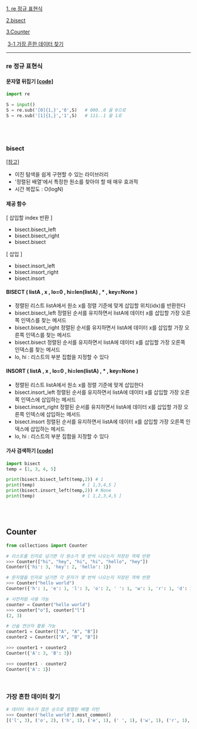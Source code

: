 [1. re 정규 표현식](#re-정규-표현식)

[2.bisect](#bisect)

[3.Counter](#Counter)

​	[3-1 가장 흔한 데이터 찾기](#가장-흔한-데이터-찾기)



---



### re 정규 표현식

#### 문자열 뒤집기 [[code]](https://github.com/songhee-lee/2023-python-coding-test/blob/main/1.%20Greedy/Joohyun/%EB%AC%B8%EC%9E%90%EC%97%B4%20%EB%92%A4%EC%A7%91%EA%B8%B0.py)
```python
import re

S = input()
S = re.sub('[0]{1,}','0',S)   # 000..0 을 0으로
S = re.sub('[1]{1,}','1',S)   # 111..1 을 1로
```

<br><br>

### bisect
[[참고]](https://docs.python.org/ko/3/library/bisect.html)

- 이진 탐색을 쉽게 구현할 수 있는 라이브러리
- '정렬된 배열'에서 특정한 원소를 찾아야 할 때 매우 효과적
- 시간 복잡도 : O(logN)
#### 제공 함수
[ 삽입할 index 반환 ]
- bisect.bisect_left
- bisect.bisect_right
- bisect.bisect

[ 삽입 ]
- bisect.insort_left
- bisect.insort_right
- bisect.insort

#### BISECT ( listA , x , lo=0 , hi=len(listA) , * , key=None )
- 정렬된 리스트 listA에서 원소 x를 정렬 기준에 맞게 삽입할 위치(idx)를 반환한다
- bisect.bisect_left
    정렬된 순서를 유지하면서 listA에 데이터 x를 삽입할 가장 오른쪽 인덱스를 찾는 메서드
- bisect.bisect_right
    정렬된 순서를 유지하면서 listA에 데이터 x를 삽입할 가장 오른쪽 인덱스를 찾는 메서드
- bisect.bisect
    정렬된 순서를 유지하면서 listA에 데이터 x를 삽입할 가장 오른쪽 인덱스를 찾는 메서드
- lo, hi : 리스트의 부분 집합을 지정할 수 있다


#### INSORT ( listA , x , lo=0 , hi=len(listA) , * , key=None )
- 정렬된 리스트 listA에서 원소 x를 정렬 기준에 맞게 삽입한다
- bisect.insort_left
    정렬된 순서를 유지하면서 listA에 데이터 x를 삽입할 가장 오른쪽 인덱스에 삽입하는 메서드
- bisect.insort_right
    정렬된 순서를 유지하면서 listA에 데이터 x를 삽입할 가장 오른쪽 인덱스에 삽입하는 메서드
- bisect.insort
    정렬된 순서를 유지하면서 listA에 데이터 x를 삽입할 가장 오른쪽 인덱스에 삽입하는 메서드
- lo, hi : 리스트의 부분 집합을 지정할 수 있다

#### 가사 검색하기 [[code]](https://github.com/songhee-lee/2023-python-coding-test/blob/main/5.%20Binary%20Search/Hwisik/06.%20%EA%B0%80%EC%82%AC%20%EA%B2%80%EC%83%89.py)
```python
import bisect
temp = [1, 3, 4, 5]

print(bisect.bisect_left(temp,2)) # 1
print(temp)                  # [ 1,3,4,5 ]
print(bisect.insort_left(temp,2)) # None
print(temp)                  # [ 1,2,3,4,5 ]
```

<br><br>

## Counter

```python
from collections import Counter

# 리스트를 인자로 넘기면 각 원소가 몇 번씩 나오는지 저장된 객체 반환
>>> Counter(["hi", "hey", "hi", "hi", "hello", "hey"])
Counter({'hi': 3, 'hey': 2, 'hello': 1})

# 문자열을 인자로 넘기면 각 문자가 몇 번씩 나오는지 저장된 객체 반환
>>> Counter("hello world")
Counter({'h': 1, 'e': 1, 'l': 3, 'o': 2, ' ': 1, 'w': 1, 'r': 1, 'd': 1})
```

```python
# 사전처럼 사용 가능
counter = Counter("hello world")
>>> counter["o"], counter["l"]
(2, 3)

# 산술 연산자 활용 가능
counter1 = Counter(["A", "A", "B"])
counter2 = Counter(["A", "B", "B"])

>>> counter1 + counter2
Counter({'A': 3, 'B': 3})

>>> counter1 - counter2
Counter({'A': 1})
```

<br>

### 가장 흔한 데이터 찾기

```python
# 데이터 개수가 많은 순으로 정렬된 배열 리턴
>>> Counter('hello world').most_common()
[('l', 3), ('o', 2), ('h', 1), ('e', 1), (' ', 1), ('w', 1), ('r', 1), ('d', 1)]
```



